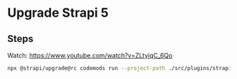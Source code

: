 # Upgrade Strapi 5

## Steps

Watch: https://www.youtube.com/watch?v=ZLtyiqC_6Qo

```bash
npx @strapi/upgrade@rc codemods run --project-path ./src/plugins/strapi-plugin-meilisearch
```